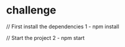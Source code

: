 # challenge
// First install the dependencies
1 - npm install 

// Start the project
2 - npm start 
